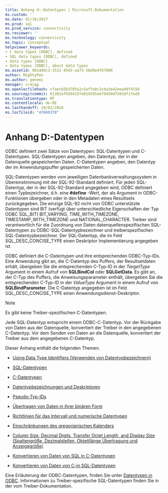 ```yaml
---
title: Anhang d:-Datentypen | Microsoft-Dokumentation
ms.custom: ''
ms.date: 01/19/2017
ms.prod: sql
ms.prod_service: connectivity
ms.reviewer: ''
ms.technology: connectivity
ms.topic: conceptual
helpviewer_keywords:
- C data types [ODBC], defined
- SQL data types [ODBC], defined
- data types [ODBC]
- data types [ODBC], about data types
ms.assetid: 981d49c3-3531-4543-aa75-5bd9e4f67000
author: MightyPen
ms.author: genemi
manager: craigg
ms.openlocfilehash: cfaecb5b3705e2c5affe8c2cda3e42eeaddf4156
ms.sourcegitcommit: 61381ef939415fe019285def9450d7583df1fed0
ms.translationtype: MT
ms.contentlocale: de-DE
ms.lasthandoff: 10/01/2018
ms.locfileid: "47669378"
---
```

# <a name="appendix-d-data-types"></a>Anhang D:-Datentypen
ODBC definiert zwei Sätze von Datentypen: SQL-Datentypen und C-Datentypen. SQL-Datentypen angeben, den Datentyp, der in der Datenquelle gespeicherten Daten. C-Datentypen angeben, den Datentyp der im Anwendungspuffer gespeicherten Daten.  
  
 SQL-Datentypen werden vom jeweiligen Datenbankverwaltungssystem in Übereinstimmung mit der SQL-92-Standard definiert. Für jeden SQL-Datentyp, der in der SQL-92-Standard angegeben wird, ODBC definiert einen Typbezeichner, d.h. eine **#define** -Wert, der als Argument in ODBC-Funktionen übergeben oder in den Metadaten eines Resultsets zurückgegeben. Die einzige SQL-92 nicht von ODBC unterstützte Datentypen sind BIT (verfügt über unterschiedliche Eigenschaften der Typ ODBC SQL_BIT) BIT_VARYING, TIME_WITH_TIMEZONE, TIMESTAMP_WITH_TIMEZONE und NATIONAL_CHARACTER. Treiber sind verantwortlich für die Zuordnung von Daten datenquellenspezifischen SQL-Datentypen zu ODBC-SQL-Datentypbezeichner und treiberspezifischen SQL-Datentypbezeichner. Der SQL-Datentyp, die im Feld SQL_DESC_CONCISE_TYPE einen Deskriptor Implementierung angegeben ist.  
  
 ODBC definiert die C-Datentypen und ihre entsprechenden ODBC-Typ-IDs. Eine Anwendung gibt an, die C-Datentyp des Puffers, der Resultsetdaten erhält, übergeben Sie die entsprechenden C-Typ-ID in der *TargetType* Argument in einem Aufruf von **SQLBindCol** oder  **SQLGetData**. Es gibt an, der C-Typ des Puffers, die Anweisungsparameter enthält, übergeben Sie die entsprechenden C-Typ-ID in der *ValueType* Argument in einem Aufruf von **SQLBindParameter**. Die C-Datentyp angegeben ist im Feld SQL_DESC_CONCISE_TYPE einen Anwendungsdienst-Deskriptor.  
  
> [!NOTE]  
>  Es gibt keine Treiber-spezifischen C-Datentypen.  
  
 Jede SQL-Datentyp entspricht einem ODBC-C-Datentyp. Vor der Rückgabe von Daten aus der Datenquelle, konvertiert der Treiber in den angegebenen C-Datentyp. Vor dem Senden von Daten an die Datenquelle, konvertiert der Treiber aus dem angegebenen C-Datentyp.  
  
 Dieser Anhang enthält die folgenden Themen.  
  
-   [Using Data Type Identifiers (Verwenden von Datentypbezeichnern)](../../../odbc/reference/appendixes/using-data-type-identifiers.md)  
  
-   [SQL-Datentypen](../../../odbc/reference/appendixes/sql-data-types.md)  
  
-   [C-Datentypen](../../../odbc/reference/appendixes/c-data-types.md)  
  
-   [Datentypbezeichnungen und Deskriptoren](../../../odbc/reference/appendixes/data-type-identifiers-and-descriptors.md)  
  
-   [Pseudo-Typ-IDs](../../../odbc/reference/appendixes/pseudo-type-identifiers.md)  
  
-   [Übertragen von Daten in ihrer binären Form](../../../odbc/reference/appendixes/transferring-data-in-its-binary-form.md)  
  
-   [Richtlinien für das Intervall und numerische Datentypen](../../../odbc/reference/appendixes/guidelines-for-interval-and-numeric-data-types.md)  
  
-   [Einschränkungen des gregorianischen Kalenders](../../../odbc/reference/appendixes/constraints-of-the-gregorian-calendar.md)  
  
-   [Column Size, Decimal Digits, Transfer Octet Length, and Display Size (Spaltengröße, Dezimalstellen, Oktettlänge Übertragung und Anzeigegröße)](../../../odbc/reference/appendixes/column-size-decimal-digits-transfer-octet-length-and-display-size.md)  
  
-   [Konvertieren von Daten von SQL in C-Datentypen](../../../odbc/reference/appendixes/converting-data-from-sql-to-c-data-types.md)  
  
-   [Konvertieren von Daten von C-in SQL-Datentypen](../../../odbc/reference/appendixes/converting-data-from-c-to-sql-data-types.md)  
  
 Eine Erläuterung der ODBC-Datentypen, finden Sie unter [Datentypen in ODBC](../../../odbc/reference/develop-app/data-types-in-odbc.md). Informationen zu Treiber-spezifische SQL-Datentypen finden Sie in der vom Treiber-Dokumentation.
